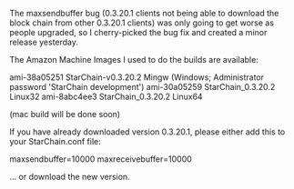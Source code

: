 The maxsendbuffer bug (0.3.20.1 clients not being able to download the block chain from other 0.3.20.1 clients) was only going to get
worse as people upgraded, so I cherry-picked the bug fix and created a minor release yesterday.

The Amazon Machine Images I used to do the builds are available:

  ami-38a05251   StarChain-v0.3.20.2 Mingw    (Windows; Administrator password 'StarChain development')
  ami-30a05259   StarChain_0.3.20.2 Linux32
  ami-8abc4ee3   StarChain_0.3.20.2 Linux64

(mac build will be done soon)

If you have already downloaded version 0.3.20.1, please either add this to your StarChain.conf file:

  maxsendbuffer=10000
  maxreceivebuffer=10000

... or download the new version.

